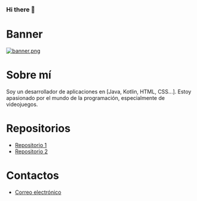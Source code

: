 ### Hi there 👋
# Banner

[![banner.png](https://i.postimg.cc/5yxBZgGF/banner.png)](https://postimg.cc/WFHqZGs2)

# Sobre mí

Soy un desarrollador de aplicaciones en [Java, Kotlin, HTML, CSS...]. Estoy apasionado por el mundo de la programación, especialmente de videojuegos.

# Repositorios

* [Repositorio 1]([https://github.com/tu_usuario/repositorio_1](https://github.com/DeLaKruz/AhorcadoGrafico))
* [Repositorio 2]([https://github.com/tu_usuario/repositorio_2](https://github.com/DeLaKruz/PMDM_YDLCGB))

# Contactos

* [Correo electrónico](https://img.shields.io/badge/Gmail-%23D14836?style=for-the-badge&logo=gmail&logoColor=white&interactive=true&url=mailto:yerayg466@gmail.com)
